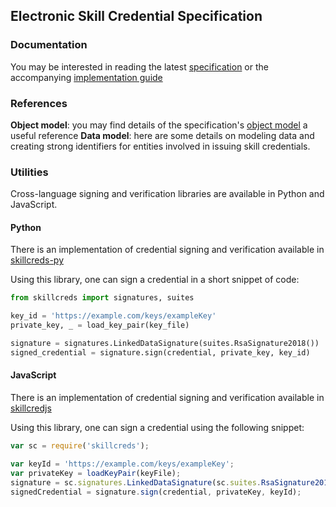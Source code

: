 ## Electronic Skill Credential Specification 

### Documentation

You may be interested in reading the latest [specification](/v1/spec.pdf) or the accompanying [implementation guide](/v1/implementation_guide.pdf)


### References

**Object model**: you may find details of the specification's [object model](object-model) a useful reference
**Data model**: here are some details on modeling data and creating strong identifiers for entities involved in issuing skill credentials.

### Utilities 
Cross-language signing and verification libraries are available in Python and JavaScript.

#### Python
There is an implementation of credential signing and verification available in [skillcreds-py](https://github.com/bharatskills/skillcreds-py)

Using this library, one can sign a credential in a short snippet of code:

```py
from skillcreds import signatures, suites

key_id = 'https://example.com/keys/exampleKey'
private_key, _ = load_key_pair(key_file)

signature = signatures.LinkedDataSignature(suites.RsaSignature2018())
signed_credential = signature.sign(credential, private_key, key_id)
```  

#### JavaScript
There is an implementation of credential signing and verification available in [skillcredjs](https://github.com/bharatskills/skillcredsjs)

Using this library, one can sign a credential using the following snippet:

```js
var sc = require('skillcreds');

var keyId = 'https://example.com/keys/exampleKey';
var privateKey = loadKeyPair(keyFile);
signature = sc.signatures.LinkedDataSignature(sc.suites.RsaSignature2018());
signedCredential = signature.sign(credential, privateKey, keyId);
```
